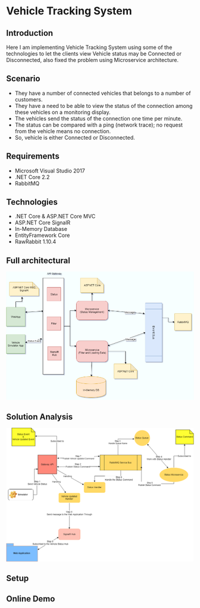 # Vehicle Tracking System

## Introduction

Here I am implementing Vehicle Tracking System using some of the technologies to let the clients view Vehicle status may be Connected or Disconnected, also fixed the problem using Microservice architecture.

## Scenario

- They have a number of connected vehicles that belongs to a number of customers.
- They have a need to be able to view the status of the connection among these vehicles on a monitoring display.
- The vehicles send the status of the connection one time per minute.
- The status can be compared with a ping (network trace); no request from the vehicle means no connection.
- So, vehicle is either Connected or Disconnected.

## Requirements

- Microsoft Visual Studio 2017
- .NET Core 2.2
- RabbitMQ

## Technologies

- .NET Core & ASP.NET Core MVC
- ASP.NET Core SignalR
- In-Memory Database
- EntityFramework Core
- RawRabbit 1.10.4

## Full architectural

![alt Architectural](files/VehicleArchitecture.png)

## Solution Analysis

![alt Analysis](files/SolutionAnalysis.png)

## Setup

## Online Demo